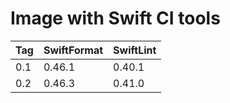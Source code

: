 Image with Swift CI tools
=========================

| Tag | SwiftFormat | SwiftLint |
|-----|-------------|-----------|
| 0.1 |    0.46.1   |   0.40.1  |
| 0.2 |    0.46.3   |   0.41.0  |
